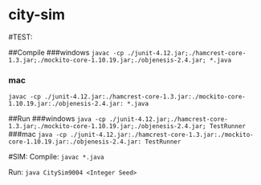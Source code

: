 # city-sim

#TEST:

##Compile
###windows
`javac -cp ./junit-4.12.jar;./hamcrest-core-1.3.jar;./mockito-core-1.10.19.jar;./objenesis-2.4.jar; *.java`
### mac
 `javac -cp ./junit-4.12.jar:./hamcrest-core-1.3.jar:./mockito-core-1.10.19.jar:./objenesis-2.4.jar: *.java`

##Run
###windows
`java -cp ./junit-4.12.jar;./hamcrest-core-1.3.jar;./mockito-core-1.10.19.jar;./objenesis-2.4.jar; TestRunner`
###mac
`java -cp ./junit-4.12.jar:./hamcrest-core-1.3.jar:./mockito-core-1.10.19.jar:./objenesis-2.4.jar: TestRunner`

#SIM:
Compile: `javac *.java`

Run: `java CitySim9004 <Integer Seed>`
